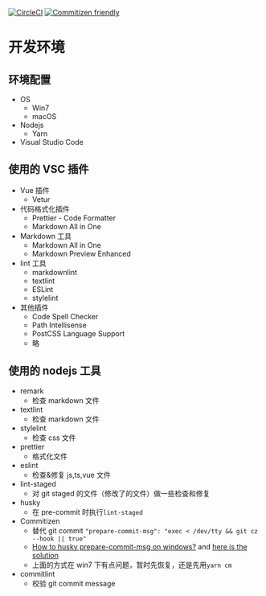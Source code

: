 [![CircleCI](https://circleci.com/gh/FuckDoctors/notes.svg?style=svg)](https://circleci.com/gh/FuckDoctors/notes)
[![Commitizen friendly](https://img.shields.io/badge/commitizen-friendly-brightgreen.svg)](http://commitizen.github.io/cz-cli/)

# 开发环境

## 环境配置

- OS
  - Win7
  - macOS
- Nodejs
  - Yarn
- Visual Studio Code

## 使用的 VSC 插件

- Vue 插件
  - Vetur
- 代码格式化插件
  - Prettier - Code Formatter
  - Markdown All in One
- Markdown 工具
  - Markdown All in One
  - Markdown Preview Enhanced
- lint 工具
  - markdownlint
  - textlint
  - ESLint
  - stylelint
- 其他插件
  - Code Spell Checker
  - Path Intellisense
  - PostCSS Language Support
  - 略

## 使用的 nodejs 工具

- remark
  - 检查 markdown 文件
- textlint
  - 检查 markdown 文件
- stylelint
  - 检查 css 文件
- prettier
  - 格式化文件
- eslint
  - 检查&修复 js,ts,vue 文件
- lint-staged
  - 对 git staged 的文件（修改了的文件）做一些检查和修复
- husky
  - 在 pre-commit 时执行`lint-staged`
- Commitizen
  - 替代 git commit `"prepare-commit-msg": "exec < /dev/tty && git cz --hook || true"`
  - [How to husky prepare-commit-msg on windows?](https://github.com/commitizen/cz-cli/issues/627#issuecomment-548321151) and [here is the solution](https://github.com/reactionable/reactionable)
  - 上面的方式在 win7 下有点问题，暂时先恢复，还是先用`yarn cm`
- commitlint
  - 校验 git commit message
